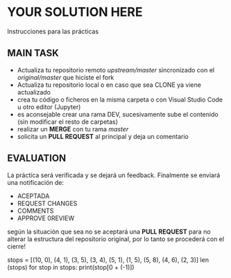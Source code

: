 # YOUR SOLUTION HERE

Instrucciones para las prácticas

## MAIN TASK
- Actualiza tu repositorio remoto *upstream/master* sincronizado con el *original/master* que hiciste el fork
- Actualiza tu repositorio local o en caso que sea CLONE ya viene actualizado
- crea tu código o ficheros en la misma carpeta <your-code> o <your-solution-here> con Visual Studio Code u otro editor (Jupyter)
- es aconsejable crear una rama DEV, sucesivamente sube el contenido (sin modificar el resto de carpetas)
- realizar un **MERGE** con tu rama *master*
- solicita un **PULL REQUEST** al principal y deja un comentario

## EVALUATION

La práctica será verificada y se dejará un feedback. Finalmente se enviará una notificación de:

- ACEPTADA
- REQUEST CHANGES
- COMMENTS
- APPROVE 0REVIEW

según la situación que sea no se aceptará una **PULL REQUEST** para no alterar la estructura del repositorio original, por lo tanto se procederá con el cierre!
 

stops = [(10, 0), (4, 1), (3, 5), (3, 4), (5, 1), (1, 5), (5, 8), (4, 6), (2, 3)]
len (stops)
for stop in stops:
    print(stop[0 + (-1)])
    
